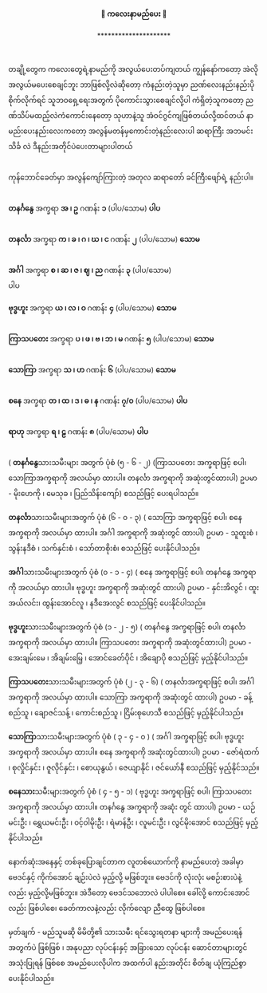 <h4 style="text-align:center">🌹 ကလေးနာမည်ပေး 🌹</h4>
<p style="text-align:center">*********************</p><br>


တချို့တွေက ကလေးတွေရဲ့နာမည်ကို အလွယ်ပေးတပ်ကျတယ် ကျွန်နော်ကတော့ အဲလို အလွယ်မပေးစေချင်ဘူး ဘာဖြစ်လို့လဲဆိုတော့ ကံနည်းတဲ့သူမှာ ညဏ်လေးနည်းနည်းပိုစိုက်လိုက်ရင် သူဘဝရှေ့ရေးအတွက် ပိုကောင်းသွားစေချင်လို့ပါ ကံရှိတဲ့သူကတော့ ညဏ်သိပ်မထည့်လဲကံကောင်းနေတော့ သုဟာနဲ့သူ အံဝင်ဂွင်ကျဖြစ်တယ်လို့ထင်တယ်
နာမည်းပေးနည်းလေးကတော့ အလွန်မတန်မှကောင်းတဲ့နည်းလေးပါ ဆရာကြီး အဘမင်းသိင်္ခ လဲ ဒီနည်းအတိုင်ပဲပေးတာများပါတယ်<br><br>

ကုန်ဘောင်ခေတ်မှာ အလွန်ကျော်ကြားတဲ့ အတုလ ဆရာတော် ခင်ကြီးဖျော်ရဲ့ နည်းပါ။
<br><br>

<strong>တနင်္ဂနွေ</strong> အက္ခရာ <strong>အ ၊ ဥ</strong>  ဂဏန်း <strong>၁</strong>  (ပါပ/သောမ) <strong>ပါပ</strong>
<br><br>

<strong>တနင်္လာ</strong> အက္ခရာ <strong>က ၊ ခ ၊ ဂ ၊ ဃ ၊ င </strong> ဂဏန်း <strong>၂</strong> (ပါပ/သောမ) <strong>သောမ</strong>
<br><br>

<strong>အင်္ဂါ</strong> အက္ခရာ <strong>စ ၊ ဆ ၊ ဇ ၊ ဈ ၊ ည </strong> ဂဏန်း <strong>၃</strong> (ပါပ/သောမ) <strong></strong>
<br>ပါပ<br>

<strong>ဗုဒ္ဓဟူး</strong> အက္ခရာ <strong>ယ ၊ လ ၊ ဝ </strong> ဂဏန်း <strong>၄</strong> (ပါပ/သောမ) <strong>သောမ</strong>
<br><br>

<strong>ကြာသပတေး</strong> အက္ခရာ <strong>ပ ၊ ဖ ၊ ဗ ၊ ဘ ၊ မ </strong> ဂဏန်း <strong>၅</strong> (ပါပ/သောမ) <strong>သောမ</strong>
<br><br>

<strong>သောကြာ</strong> အက္ခရာ <strong>သ ၊ ဟ </strong> ဂဏန်း <strong>၆</strong> (ပါပ/သောမ) <strong>သောမ</strong>
<br><br>

<strong>စနေ</strong> အက္ခရာ <strong>တ ၊ ထ ၊ ဒ ၊ ဓ ၊ န </strong> ဂဏန်း <strong>၇/၀</strong> (ပါပ/သောမ) <strong>ပါပ</strong>
<br><br>

<strong>ရာဟု</strong> အက္ခရာ <strong>ရ ၊ ဠ </strong> ဂဏန်း <strong>၈</strong> (ပါပ/သောမ) <strong>ပါပ</strong>
<br><br>

( <strong>တနင်္ဂနွေ</strong>သားသမီးများ အတွက် ပုံစံ (၅ - ၆ - ၂)
(ကြာသပတေး အက္ခရာဖြင့် စပါ၊ သောကြာအက္ခရာကို အလယ်မှာ ထားပါ။ တနင်္လာ အက္ခရာကို အဆုံးတွင်ထားပါ)
ဥပမာ - မိုးဟေကို ၊ မေသုခ ၊ ပြည်သိန်းကျော်) စသည်ဖြင့် ပေးရပါသည်။
<br><br>
<strong>တနင်္လာ</strong>သားသမီးများအတွက် ပုံစံ (၆ - ၀ - ၃)
( သောကြာ အက္ခရာဖြင့် စပါ၊ စနေ အက္ခရာကို အလယ်မှာ ထားပါ။ အင်္ဂါ အက္ခရာကို အဆုံးတွင် ထားပါ)
ဥပမာ - သူထူးစံ ၊ သွန်းနဒီစံ ၊ သက်နှင်းစံ ၊ သော်တာစိုးစံ၊ စသည်ဖြင့် ပေးနိုင်ပါသည်။
<br><br>
<strong>အင်္ဂါ</strong>သားသမီးများအတွက် ပုံစံ (၀ - ၁ - ၄)
( စနေ အက္ခရာဖြင့် စပါ၊ တနင်္ဂနွေ အက္ခရာကို အလယ်မှာ ထားပါ။ ဗုဒ္ဓဟူး အက္ခရာကို အဆုံးတွင် ထားပါ)
ဥပမာ - နှင်းအိလွင် ၊ ထူးအယ်လင်း၊ ထွန်းအောင်လူ ၊ နဒီအေးလွင် စသည်ဖြင့် ပေးနိုင်ပါသည်။
<br><br>
<strong>ဗုဒ္ဓဟူး</strong>သားသမီးများအတွက် ပုံစံ (၁ - ၂ - ၅)
( တနင်္ဂနွေ အက္ခရာဖြင့် စပါ၊ တနင်္လာ အက္ခရာကို အလယ်မှာ ထားပါ။ ကြာသပတေး အက္ခရာကို အဆုံးတွင်ထားပါ)
ဥပမာ - အေးချမ်းမေ ၊ အိချမ်းမြေ့ ၊ အောင်ခေတ်ပိုင် ၊ အိချောပို စသည်ဖြင့် မှည့်နိုင်ပါသည်။
<br><br>
<strong>ကြာသပတေး</strong>သားသမီးများအတွက် ပုံစံ (၂ - ၃ - ၆)
( တနင်္လာအက္ခရာဖြင့် စပါ၊ အင်္ဂါ အက္ခရာကို အလယ်မှာ ထားပါ။ သောကြာ အက္ခရာကို အဆုံးတွင် ထားပါ)
ဥပမာ - ခန့်စည်သူ ၊ ချောဇင်သန့် ၊ ကောင်းစည်သူ ၊ ငြိမ်းစုဟေသီ စသည်ဖြင့် မှည့်နိုင်ပါသည်။
<br><br>
<strong>သောကြာ</strong>သားသမီးများအတွက် ပုံစံ ( ၃ - ၄ - ၀ )
( အင်္ဂါ အက္ခရာဖြင့် စပါ၊ ဗုဒ္ဓဟူး အက္ခရာကို အလယ်မှာ ထားပါ။ စနေ အက္ခရာကို အဆုံးတွင်ထားပါ)
ဥပမာ - ဇော်ရဲထက် ၊ စုလှိုင်နှင်း ၊ ဇူလိုင်နှင်း ၊ စောယုနွယ် ၊ ဇေယျာနိုင် ၊ ဇင်ယော်နီ စသည်ဖြင့် မှည့်နိုင်သည်။
<br><br>
<strong>စနေသား</strong>သမီးများအတွက် ပုံစံ ( ၄ - ၅ - ၁)
( ဗုဒ္ဓဟူး အက္ခရာဖြင့် စပါ၊ ကြာသပတေး အက္ခရာကို အလယ်မှာ ထားပါ။ တနင်္ဂနွေ အက္ခရာကို အဆုံး တွင် ထားပါ)
ဥပမာ - ယဉ်မင်းဦး ၊ ရွှေယမင်းဦး ၊ ၀င့်ဝါမိုးဦး ၊ ရဲမာန်ဦး ၊ လူမင်းဦး ၊ လွင်မိုးအောင် စသည်ဖြင့် မှည့်နိုင်ပါသည်။
<br><br>
နောက်ဆုံးအနေနှင့် တစ်ခုပြောချင်တာက လူတစ်ယောက်ကို နာမည်ပေးတဲ့ အခါမှာ ဗေဒင်နှင့် ကိုက်အောင် ချဉ်းပဲလဲ မှည့်လို့ မဖြစ်ဘူး။ ဗေဒင်ကို လုံးလုံး မစဉ်းစားပဲနဲ့လည်း မှည့်လို့မဖြစ်ဘူး။ အဲဒီတော့ ဗေဒင်သဘောလဲ ပါပါစေ။ ခေါ်လို့ ကောင်းအောင်လည်း ဖြစ်ပါစေ၊ ခေတ်ကာလနဲ့လည်း လိုက်လျော ညီထွေ ဖြစ်ပါစေ။
<br><br>
မှတ်ချက် - မည်သူမဆို မိမိတို့၏ သားသမီး ရင်သွေးရတနာ များကို အမည်ပေးရန် အတွက်ပဲ ဖြစ်ဖြစ် ၊ အနုပညာ လုပ်ငန်းနှင့် အခြားသော လုပ်ငန်း ဆောင်တာများတွင် အသုံးပြုရန် ဖြစ်စေ အမည်ပေးလိုပါက အထက်ပါ နည်းအတိုင်း စိတ်ချ ယုံကြည်စွာ ပေးနိုင်ပါသည်။